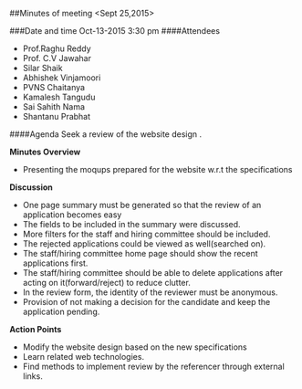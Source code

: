 ##Minutes of meeting <Sept 25,2015>

###Date and time    Oct-13-2015 3:30 pm
####Attendees
* Prof.Raghu Reddy
* Prof. C.V Jawahar
* Silar Shaik 
* Abhishek Vinjamoori
* PVNS Chaitanya
* Kamalesh Tangudu
* Sai Sahith Nama
* Shantanu Prabhat

####Agenda
  Seek a review of the website design
                                      .
 
**Minutes Overview**

* Presenting the moqups prepared for the website w.r.t the specifications

**Discussion**

* One page summary must be generated so that the review of an application becomes easy
* The fields to be included in the summary were discussed.
* More filters for the staff and hiring committee should be included.
* The rejected applications could be viewed as well(searched on).
* The staff/hiring committee home page should show the recent applications first.
* The staff/hiring committee should be able to delete applications after acting on it(forward/reject) to reduce clutter.
* In the review form, the identity of the reviewer must be anonymous.
* Provision of not making a decision for the candidate and keep the application pending. 


**Action Points**

* Modify the website design based on the new specifications
* Learn related web technologies.
* Find methods to implement review by the referencer through external links.
